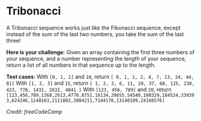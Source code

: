 # Tribonacci
A Tribonacci sequence works just like the Fibonacci sequence, except instead of the sum of the last two numbers, you take the sum of the last three!

**Here is your challenge**: Given an array containing the first three numbers of your sequence, and a number representing the length of your sequence, return a list of all numbers in that sequence up to the length.

**Test cases**:
With `[0, 1, 1]` and `10`, return `[ 0, 1, 1, 2, 4, 7, 13, 24, 44, 81]`
With `[1, 2, 3]` and `15`, return `[ 1, 2, 3, 6, 11, 20, 37, 68, 125, 230, 423, 778, 1431, 2632, 4841 ]`
With `[123, 456, 789]` and `20`, return `[123,456,789,1368,2613,4770,8751,16134,29655,54540,100329,184524,339393,624246,1148163,2111802,3884211,7144176,13140189,24168576]`

*Credit: freeCodeCamp*